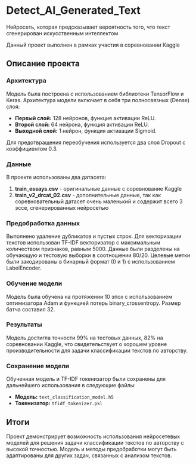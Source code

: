 # Detect_AI_Generated_Text
Нейросеть, которая предсказывает вероятность того, что текст сгенерирован искусственным интеллектом

Данный проект выполнен в рамках участия в соревновании Kaggle 

## Описание проекта

### Архитектура
Модель была построена с использованием библиотеки TensorFlow и Keras. Архитектура модели включает в себя три полносвязных (Dense) слоя:

- **Первый слой:** 128 нейронов, функция активации ReLU.
- **Второй слой:** 64 нейрона, функция активации ReLU.
- **Выходной слой:** 1 нейрон, функция активации Sigmoid.

Для предотвращения переобучения используется два слоя Dropout с коэффициентом 0.3.

### Данные
В проекте использованы два датасета:
1. **train_essays.csv** - оригинальные данные с соревнование Kaggle
2. **train_v2_drcat_02.csv** - дополнительные данные, так как соревновательный датасет очень маленький и содержит всего 3 эссе, сгенерированных нейросетью

### Предобработка данных
Выполнено удаление дубликатов и пустых строк.
Для векторизации текстов использован TF-IDF векторизатор с максимальным количеством признаков, равным 5000. Данные были разделены на обучающую и тестовую выборки в соотношении 80/20. Целевые метки были закодированы в бинарный формат (0 и 1) с использованием LabelEncoder.

### Обучение модели
Модель была обучена на протяжении 10 эпох с использованием оптимизатора Adam и функцией потерь binary_crossentropy. Размер батча составил 32.

### Результаты
Модель достигла точности 99% на тестовых данных, 82% на соревновании Kaggle, что свидетельствует о хорошем уровне производительности для задачи классификации текстов по авторству.

### Сохранение модели
Обученная модель и TF-IDF токенизатор были сохранены для дальнейшего использования в следующие файлы:

- **Модель:** `text_classification_model.h5`
- **Токенизатор:** `tfidf_tokenizer.pkl`

## Итоги
Проект демонстрирует возможность использования нейросетевых моделей для решения задачи классификации текстов по авторству с высокой точностью. Модель и методы предобработки могут быть адаптированы для других задач, связанных с анализом текстов.
